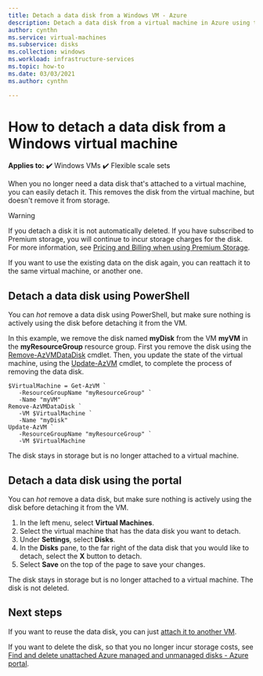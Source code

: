 ```yaml
---
title: Detach a data disk from a Windows VM - Azure
description: Detach a data disk from a virtual machine in Azure using the Resource Manager deployment model.
author: cynthn
ms.service: virtual-machines
ms.subservice: disks
ms.collection: windows
ms.workload: infrastructure-services
ms.topic: how-to
ms.date: 03/03/2021
ms.author: cynthn

---
```

# How to detach a data disk from a Windows virtual machine

**Applies to:** :heavy_check_mark: Windows VMs :heavy_check_mark: Flexible scale sets 

When you no longer need a data disk that's attached to a virtual machine, you can easily detach it. This removes the disk from the virtual machine, but doesn't remove it from storage.

> [!WARNING]
> If you detach a disk it is not automatically deleted. If you have subscribed to Premium storage, you will continue to incur storage charges for the disk. For more information, see [Pricing and Billing when using Premium Storage](../disks-types.md#billing).

If you want to use the existing data on the disk again, you can reattach it to the same virtual machine, or another one.

 

## Detach a data disk using PowerShell

You can *hot* remove a data disk using PowerShell, but make sure nothing is actively using the disk before detaching it from the VM.

In this example, we remove the disk named **myDisk** from the VM **myVM** in the **myResourceGroup** resource group. First you remove the disk using the [Remove-AzVMDataDisk](/powershell/module/az.compute/remove-azvmdatadisk) cmdlet. Then, you update the state of the virtual machine, using the [Update-AzVM](/powershell/module/az.compute/update-azvm) cmdlet, to complete the process of removing the data disk.

```azurepowershell-interactive
$VirtualMachine = Get-AzVM `
   -ResourceGroupName "myResourceGroup" `
   -Name "myVM"
Remove-AzVMDataDisk `
   -VM $VirtualMachine `
   -Name "myDisk"
Update-AzVM `
   -ResourceGroupName "myResourceGroup" `
   -VM $VirtualMachine
```

The disk stays in storage but is no longer attached to a virtual machine.

## Detach a data disk using the portal

You can *hot* remove a data disk, but make sure nothing is actively using the disk before detaching it from the VM.

1. In the left menu, select **Virtual Machines**.
1. Select the virtual machine that has the data disk you want to detach.
1. Under **Settings**, select **Disks**.
1. In the **Disks** pane, to the far right of the data disk that you would like to detach, select the **X** button to detach.
1. Select **Save** on the top of the page to save your changes.

The disk stays in storage but is no longer attached to a virtual machine. The disk is not deleted.

## Next steps

If you want to reuse the data disk, you can just [attach it to another VM](attach-managed-disk-portal.md).

If you want to delete the disk, so that you no longer incur storage costs, see [Find and delete unattached Azure managed and unmanaged disks - Azure portal](../disks-find-unattached-portal.md).
